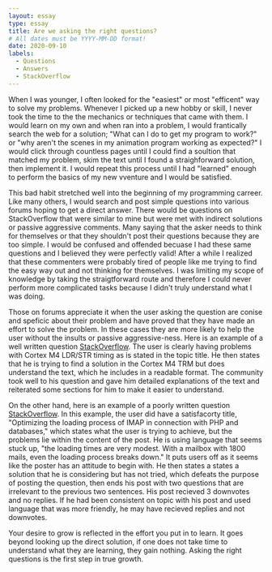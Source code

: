 ```yaml
---
layout: essay
type: essay
title: Are we asking the right questions?
# All dates must be YYYY-MM-DD format!
date: 2020-09-10
labels:
  - Questions
  - Answers
  - StackOverflow
---
```



When I was younger, I often looked for the "easiest" or most "efficent" way to solve my problems. Whenever I picked up a new hobby or skill, I never took the time to the the mechanics or techniques that came with them. I would learn on my own and when ran into a problem, I would frantically search the web for a solution; "What can I do to get my program to work?" or "why aren't the scenes in my animation program working as expected?" I would click through countless pages until I could find a soultion that matched my problem, skim the text until I found a straighforward solution, then implement it. I would repeat this process until I had "learned" enough to perform the basics of my new vventure and I would be satisfied. 

This bad habit stretched well into the beginning of my programming carreer. Like many others, I would search and post simple questions into various forums hoping to get a direct answer. There would be questions on StackOverflow that were similar to mine but were met with indirect solutions or passive aggressive comments. Many saying that the asker needs to think for themselves or that they shouldn't post their questions because they are too simple. I would be confused and offended becuase I had these same questions and I believed they were perfectly valid! After a while I realized that these commenters were probably tired of people like me trying to find the easy way out and not thinking for themselves. I was limiting my scope of knowledge by taking the straigtforward route and therefore I could never perform more complicated tasks because I didn't truly understand what I was doing. 

Those on forums appreciate it when the user asking the question are conise and speficic about their problem and have proved that they have made an effort to solve the problem. In these cases they are more likely to help the user without the insults or passive aggressive-ness. Here is an example of a well written question [StackOverflow](https://stackoverflow.com/questions/63261379/cortex-m4-ldr-str-timing). The user is clearly having problems with Cortex M4 LDR/STR timing as is stated in the topic title. He then states that he is trying to find a solution in the Cortex M4 TRM but does understand the text, which he includes in a readable format. The community took well to his question and gave him detailed explanations of the text and reiterated some sections for him to make it easier to understand.

On the other hand, here is an example of a poorly written question [StackOverflow](https://stackoverflow.com/questions/63841541/optimizing-the-loading-process-of-imap-in-connection-with-php-and-databases). In this example, the user did have a satisfacorty title, "Optimizing the loading process of IMAP in connection with PHP and databases," which states what the user is trying to achieve, but the problems lie within the content of the post. He is using language that seems stuck up, "the loading times are very modest. With a mailbox with 1800 mails, even the loading process breaks down." It puts users off as it seems like the poster has an attitude to begin with. He then states a states a solution that he is considering but has not tried, which defeats the purpose of posting the question, then ends his post with two questions that are irrelevant to the previous two sentences. His post recieved 3 downvotes and no replies. If he had been consistent on topic with his post and used language that was more friendly, he may have recieved replies and not downvotes.

Your desire to grow is reflected in the effort you put in to learn. It goes beyond looking up the direct solution, if one does not take time to understand what they are learning, they gain nothing. Asking the right questions is the first step in true growth.




